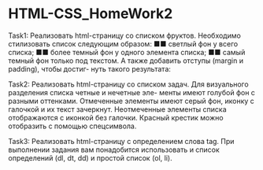 # HTML-CSS_HomeWork2

Task1:
Реализовать html-страницу со списком фруктов.
Необходимо стилизовать список следующим образом:
■■ светлый фон у всего списка;
■■ более темный фон у одного элемента списка;
■■ самый темный фон только под текстом.
А также добавить отступы (margin и padding), чтобы достиг-
нуть такого результата:

Task2:
Реализовать html-страницу со списком задач.
Для визуального разделения списка четные и нечетные эле-
менты имеют голубой фон с разными оттенками.
Отмеченные элементы имеют серый фон, иконку с галочкой и
их текст зачеркнут. Неотмеченные элементы списка отображаются
с иконкой без галочки.
Красный крестик можно отобразить с помощью спецсимвола.

Task3:
Реализовать html-страницу с определением слова tag.
При выполнении задания вам понадобится использовать и
список определений (dl, dt, dd) и простой список (ol, li).
